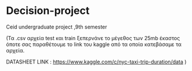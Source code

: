 # Decision-project
Ceid undergraduate project ,9th semester


(Τα .csv αρχεία test και train ξεπερνάνε το μέγεθος των 25mb έκαστος όποτε σας παραθέτουμε το link του kaggle από τα οποία κατεβάσαμε τα αρχεία.

DATASHEET LINK : https://www.kaggle.com/c/nyc-taxi-trip-duration/data )

